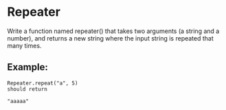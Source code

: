 # Repeater

Write a function named repeater() that takes two arguments (a string and a number), and returns a new string where the input string is repeated that many times.

## Example:

```
Repeater.repeat("a", 5)
should return

"aaaaa"